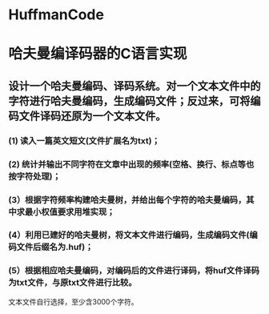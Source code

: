 # HuffmanCode
# 哈夫曼编译码器的C语言实现
## **设计一个哈夫曼编码、译码系统。对一个文本文件中的字符进行哈夫曼编码，生成编码文件；反过来，可将编码文件译码还原为一个文本文件。**
### (1) 读入一篇英文短文(文件扩展名为txt)；
### (2) 统计并输出不同字符在文章中出现的频率(空格、换行、标点等也按字符处理)；
### (3）根据字符频率构建哈夫曼树，并给出每个字符的哈夫曼编码，其中求最小权值要求用堆实现；
### (4）利用已建好的哈夫曼树，将文本文件进行编码，生成编码文件(编码文件后缀名为.huf)；
### (5）根据相应哈夫曼编码，对编码后的文件进行译码，将huf文件译码为txt文件，与原txt文件进行比较。
文本文件自行选择，至少含3000个字符。
